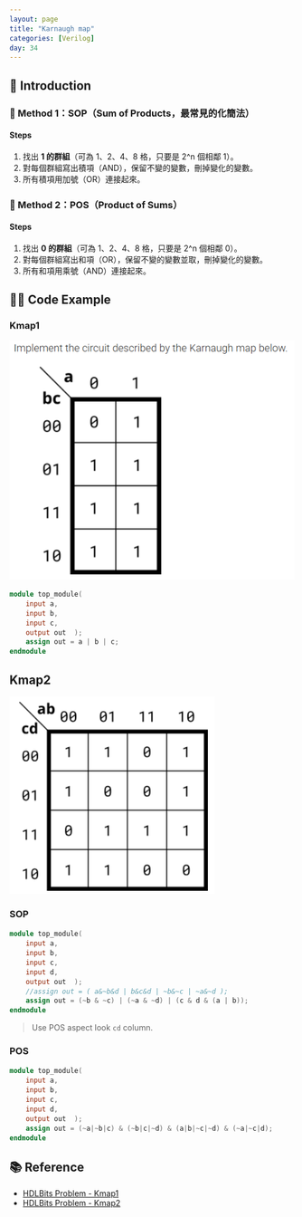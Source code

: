 ```yaml
---
layout: page
title: "Karnaugh map"
categories: [Verilog]
day: 34
---
```


## 📌 Introduction

### 🧮 Method 1：SOP（Sum of Products，最常見的化簡法）

#### Steps

1. 找出 **1 的群組**（可為 1、2、4、8 格，只要是 2^n 個相鄰 1）。
2. 對每個群組寫出積項（AND），保留不變的變數，刪掉變化的變數。
3. 所有積項用加號（OR）連接起來。


### 🧮 Method 2：POS（Product of Sums）

#### Steps

1. 找出 **0 的群組**（可為 1、2、4、8 格，只要是 2^n 個相鄰 0）。
2. 對每個群組寫出和項（OR），保留不變的變數並取，刪掉變化的變數。
3. 所有和項用乘號（AND）連接起來。


## 🧑‍💻 Code Example

### Kmap1
![alt text](../assets/day34/Kmap1.png)
```verilog
module top_module(
    input a,
    input b,
    input c,
    output out  ); 
	assign out = a | b | c;
endmodule
```

## Kmap2
![alt text](../assets/day34/Kmap2.png)
### SOP
```verilog
module top_module(
    input a,
    input b,
    input c,
    input d,
    output out  ); 
    //assign out = ( a&~b&d | b&c&d | ~b&~c | ~a&~d );
    assign out = (~b & ~c) | (~a & ~d) | (c & d & (a | b));
endmodule
```
> Use POS aspect look ```cd``` column.

### POS
```verilog
module top_module(
    input a,
    input b,
    input c,
    input d,
    output out  ); 
    assign out = (~a|~b|c) & (~b|c|~d) & (a|b|~c|~d) & (~a|~c|d);
endmodule
```

## 📚 Reference
* [HDLBits Problem - Kmap1](https://hdlbits.01xz.net/wiki/Kmap1)
* [HDLBits Problem - Kmap2](https://hdlbits.01xz.net/wiki/Kmap2)